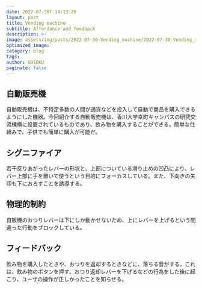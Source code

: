 ```yaml
---
date: 2022-07-30T 14:13:26
layout: post
title: Vending machine
subtitle: Affordance and feedback
description: >-
image: assets/img/posts/2022-07-30-Vending_machine/2022-07-30-Vending_machine.jpg
optimized_image: 
category: blog
tags: 
author: GUSOKU
paginate: false
---
```


## 自動販売機

自動販売機は、不特定多数の人間が通貨などを投入して自動で商品を購入できるようにした機器。今回紹介する自動販売機は、香川大学幸町キャンパスの研究交流棟横に設置されているものであり、飲み物を購入することができる。簡単な仕組みで、子供でも簡単に購入が可能だ。

## シグニファイア

若干反りあがったレバーの形状と、上部についている滑り止めの凹凸により、レバー上部に手を置いて使うという目的にフォーカスしている。また、下向きの矢印も下におろすことを誘導する。

## 物理的制約

自販機のおつりレバーは下にしか動かせないため、上にレバーを上げるという間違った行動をブロックしている。

## フィードバック

飲み物を購入したときや、おつりを返却するときなどに、落ちる音がする。これは、飲み物のボタンを押す、おつり返却レバーを下げるなどの行為をした後に起こり、ユーザの操作が正しかったことを知らせる。